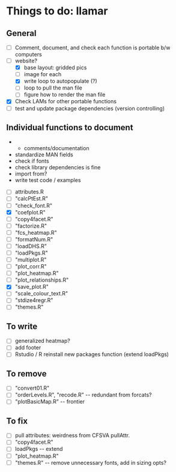 # Things to do: llamar

## General
- [ ] Comment, document, and check each function is portable b/w computers
- [ ] website?
  - [x] base layout: gridded pics
  - [ ] image for each
  - [x] write loop to autopopulate (?)
  - [ ] loop to pull the man file
  - [ ] figure how to render the man file
- [x] Check LAMs for other portable functions
- [ ] test and update package dependencies (version controlling)

## Individual functions to document
* + comments/documentation
* standardize MAN fields
* check if fonts
* check library dependencies is fine
* import from?
* write test code / examples
- [ ] attributes.R
- [ ] "calcPtEst.R"         
- [ ] "check_font.R"         
- [x] "coefplot.R"           
- [ ] "copy4facet.R"
- [ ] "factorize.R"
- [ ] "fcs_heatmap.R"       
- [ ] "formatNum.R"          
- [ ] "loadDHS.R"            
- [ ] "loadPkgs.R"          
- [ ] "multiplot.R"                  
- [ ] "plot_corr.R"
- [ ] "plot_heatmap.R"
- [ ] "plot_relationships.R"      
- [x] "save_plot.R"          
- [ ] "scale_colour_text.R" 
- [ ] "stdize4regr.R"        
- [ ] "themes.R"    

## To write
- [ ] generalized heatmap?
- [ ] add footer
- [ ] Rstudio / R reinstall new packages function (extend loadPkgs)

## To remove
- [ ] "convert01.R" 
- [ ] "orderLevels.R", "recode.R" -- redundant from forcats?
- [ ] "plotBasicMap.R" -- frontier

## To fix
- [ ] pull attributes: weirdness from CFSVA pullAttr.
- [ ] "copy4facet.R"
- [ ] loadPkgs -- extend
- [ ] "plot_heatmap.R"
- [ ] "themes.R" -- remove unnecessary fonts, add in sizing opts?
